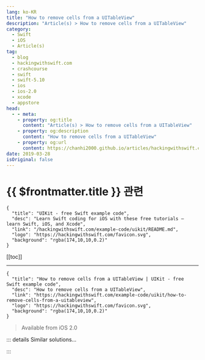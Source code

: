 ```yaml
---
lang: ko-KR
title: "How to remove cells from a UITableView"
description: "Article(s) > How to remove cells from a UITableView"
category:
  - Swift
  - iOS
  - Article(s)
tag: 
  - blog
  - hackingwithswift.com
  - crashcourse
  - swift
  - swift-5.10
  - ios
  - ios-2.0
  - xcode
  - appstore
head:
  - - meta:
    - property: og:title
      content: "Article(s) > How to remove cells from a UITableView"
    - property: og:description
      content: "How to remove cells from a UITableView"
    - property: og:url
      content: https://chanhi2000.github.io/articles/hackingwithswift.com/example-code/uikit/how-to-remove-cells-from-a-uitableview.html
date: 2019-03-28
isOriginal: false
---
```


# {{ $frontmatter.title }} 관련

```component VPCard
{
  "title": "UIKit - free Swift example code",
  "desc": "Learn Swift coding for iOS with these free tutorials – learn Swift, iOS, and Xcode",
  "link": "/hackingwithswift.com/example-code/uikit/README.md",
  "logo": "https://hackingwithswift.com/favicon.svg",
  "background": "rgba(174,10,10,0.2)"
}
```

[[toc]]

---

```component VPCard
{
  "title": "How to remove cells from a UITableView | UIKit - free Swift example code",
  "desc": "How to remove cells from a UITableView",
  "link": "https://hackingwithswift.com/example-code/uikit/how-to-remove-cells-from-a-uitableview",
  "logo": "https://hackingwithswift.com/favicon.svg",
  "background": "rgba(174,10,10,0.2)"
}
```

> Available from iOS 2.0

<!-- TODO: 작성 -->

<!--
It's easy to delete rows from a table view, but there is one catch: you need to remove it from the data source first. If you don't do this, iOS will realize there's a mis-match between what the data source thinks should be showing and what the table view is actually showing, and you'll get a crash.

So, to remove a cell from a table view you first remove it from your data source, then you call `deleteRows(at:)` on your table view, providing it with an array of index paths that should be zapped. You can create index paths yourself, you just need a section and row number.

Here's some example code to get you started:

```swift
objects.remove(at: 0)
let indexPath = IndexPath(item: 0, section: 0)
tableView.deleteRows(at: [indexPath], with: .fade)
```

-->

::: details Similar solutions…

<!--
/example-code/uikit/how-to-reload-a-uitableview-while-preserving-selections">How to reload a UITableView while preserving selections 
/example-code/uikit/how-to-add-peek-and-pop-to-a-uitableview">How to add peek and pop to a UITableView 
/example-code/uikit/how-to-stop-empty-row-separators-appearing-in-uitableview">How to stop empty row separators appearing in UITableView 
/example-code/uikit/how-to-customize-swipe-edit-buttons-in-a-uitableview">How to customize swipe edit buttons in a UITableView 
/example-code/language/remove-all-instances-of-an-object-from-an-array">Remove all instances of an object from an array</a>
-->

:::

